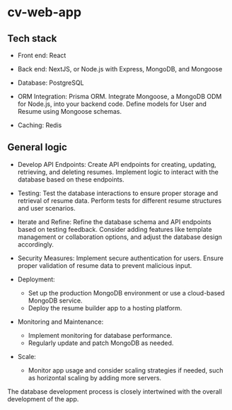 # cv-web-app

## Tech stack

* Front end: React

* Back end: NextJS, or Node.js with Express, MongoDB, and Mongoose

* Database: PostgreSQL
  
* ORM Integration: Prisma ORM. Integrate Mongoose, a MongoDB ODM for Node.js, into your backend code.
Define models for User and Resume using Mongoose schemas.

* Caching: Redis

## General logic

* Develop API Endpoints:
Create API endpoints for creating, updating, retrieving, and deleting resumes.
Implement logic to interact with the database based on these endpoints.

* Testing:
Test the database interactions to ensure proper storage and retrieval of resume data.
Perform tests for different resume structures and user scenarios.

* Iterate and Refine:
Refine the database schema and API endpoints based on testing feedback.
Consider adding features like template management or collaboration options, and adjust the database design accordingly.

* Security Measures:
Implement secure authentication for users.
Ensure proper validation of resume data to prevent malicious input.

* Deployment:

  - Set up the production MongoDB environment or use a cloud-based MongoDB service.
  - Deploy the resume builder app to a hosting platform.

* Monitoring and Maintenance:

  - Implement monitoring for database performance.
  - Regularly update and patch MongoDB as needed.

* Scale:

  - Monitor app usage and consider scaling strategies if needed, such as horizontal scaling by adding more servers.

The database development process is closely intertwined with the overall development of the app. 
